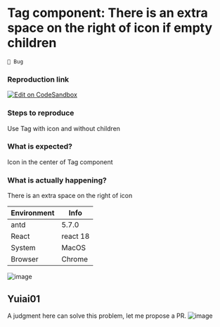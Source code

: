 # Tag component: There is an extra space on the right of icon if empty children

`🐛 Bug`

### Reproduction link

[![Edit on CodeSandbox](https://codesandbox.io/static/img/play-codesandbox.svg)](https://codesandbox.io/embed/status-tag-antd-5-7-0-forked-m4xhfj?fontsize=14&hidenavigation=1&theme=dark)

### Steps to reproduce

Use Tag with icon and without children

### What is expected?

Icon in the center of Tag component

### What is actually happening?

There is an extra space on the right of icon

| Environment | Info     |
| ----------- | -------- |
| antd        | 5.7.0    |
| React       | react 18 |
| System      | MacOS    |
| Browser     | Chrome   |

<!-- generated by ant-design-issue-helper. DO NOT REMOVE -->

![image](https://github.com/ant-design/ant-design/assets/7424691/25a8ec19-d87c-424f-8b51-be1ce608890a)

## Yuiai01

A judgment here can solve this problem, let me propose a PR.
![image](https://github.com/ant-design/ant-design/assets/112228030/6c4d51ea-4c57-4541-9efd-9ecec5b3da0e)
